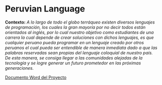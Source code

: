 # **Peruvian Language**

**Contexto:** _A lo largo de todo el globo terráqueo existen diversos lenguajes de programación, los cuales la gran mayoría por no decir todos están orientados al inglés, por lo cual nuestro objetivo como estudiantes de una carrera la cual depende de crear soluciones con dichos lenguajes, es que cualquier peruano pueda programar en un lenguaje creado por otros peruanos el cual pueda ser entendible de manera inmediata dado a que las palabras reservadas sean propias del lenguaje coloquial de nuestro país. De esta manera, se consiga llegar a las comunidades alejadas de la tecnología y se logre generar un futuro prometedor en las próximas generaciones._



[Documento Word del Proyecto](https://docs.google.com/document/d/148KDTjeAZCVJ9K39dbv9KKW_cgb1a1ye4vQTQKJ41wc/edit)
